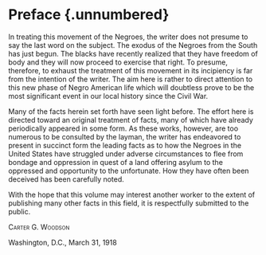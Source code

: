 # Preface {.unnumbered}


In treating this movement of the Negroes, the writer does not presume to say the last word on the subject. The exodus of the Negroes from the South has just begun. The blacks have recently realized that they have freedom of body and they will now proceed to exercise that right. To presume, therefore, to exhaust the treatment of this movement in its incipiency is far from the intention of the writer. The aim here is rather to direct attention to this new phase of Negro American life which will doubtless prove to be the most significant event in our local history since the Civil War.

Many of the facts herein set forth have seen light before. The effort here is directed toward an original treatment of facts, many of which have already periodically appeared in some form. As these works, however, are too numerous to be consulted by the layman, the writer has endeavored to present in succinct form the leading facts as to how the Negroes in the United States have struggled under adverse circumstances to flee from bondage and oppression in quest of a land offering asylum to the oppressed and opportunity to the unfortunate. How they have often been deceived has been carefully noted.

With the hope that this volume may interest another worker to the extent of publishing many other facts in this field, it is respectfully submitted to the public.

<p style="font-variant: small-caps;">
    Carter G. Woodson
</p>

Washington, D.C., March 31, 1918